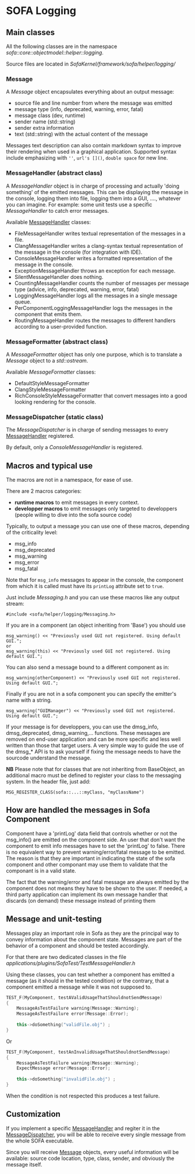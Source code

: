 # SOFA Logging


## Main classes 

All the following classes are in the namespace *sofa::core::objectmodel::helper::logging*.

Source files are located in *SofaKernel/framework/sofa/helper/logging/* 

### Message

A *Message* object encapsulates everything about an output message:

* source file and line number from where the message was emitted
* message type (info, deprecated, warning, error, fatal)
* message class (dev, runtime)
* sender name (std::string) 
* sender extra information 
* text (std::string) with the actual content of the message

Messages text description can also contain markdown syntax to improve their rendering when used in a graphical application. Supported syntax
include emphasizing with `''`, `url's []()`, `double space` for new line.  

### MessageHandler (abstract class)

A *MessageHandler* object is in charge of processing and actually 'doing something' of the emitted messages. This can be displaying the message in the console, logging them into file, logging them into a GUI, ...., whatever you can imagine. For example: some unit tests use a specific *MessageHandler* to catch error messages.

Available [MessageHandler](#MessageHandler) classes:

* FileMessageHandler writes textual representation of the messages in a file. 
* ClangMessageHandler writes a clang-syntax textual representation of the message in the console (for integration with IDE). 
* ConsoleMessageHandler writes a formatted representation of the message in the console. 
* ExceptionMessageHandler throws an exception for each message. 
* SilentMessageHandler  does nothing. 
* CountingMessageHandler counts the number of messages per message type (advice, info, deprecated, warning, error, fatal)
* LoggingMessageHandler logs all the messages in a single message queue. 
* PerComponentLoggingMessageHandler logs the messages in the component that emits them. 
* RoutingMessageHandler routes the messages to different handlers according to a user-provided function.

### MessageFormatter (abstract class)

A *MessageFormatter* object has only one purpose, which is to translate a *Message* object to a *std::ostream*.

Available *MessageFormatter* classes:

* DefaultStyleMessageFormatter
* ClangStyleMessageFormatter
* RichConsoleStyleMessageFormatter that convert messages into a good looking rendering for the console.

### MessageDispatcher (static class)

The *MessageDispatcher* is in charge of sending messages to every [MessageHandler](#MessageHandler) registered.

By default, only a *ConsoleMessageHandler* is registered.

## Macros and typical use

The macros are not in a namespace, for ease of use. 

There are 2 macros categories:

* **runtime macros** to emit messages in every context.
* **developper macros** to emit messages only targeted to developpers (people willing to dive into the sofa source code)

Typically, to output a message you can use one of these macros, depending of the criticality level:

* msg_info
* msg_deprecated
* msg_warning
* msg_error
* msg_fatal

Note that for `msg_info` messages to appear in the console, the component from which it is called must have its `printLog` attribute set to `true`.

Just include *Messaging.h* and you can use these macros like any output stream:

```
#include <sofa/helper/logging/Messaging.h>
```

If you are in a component (an object inheriting from 'Base') you should use
```
msg_warning() << "Previously used GUI not registered. Using default GUI.";
or
msg_warning(this) << "Previously used GUI not registered. Using default GUI.";
```

You can also send a message bound to a different component as in:
```
msg_warning(otherComponent) << "Previously used GUI not registered. Using default GUI.";
```

Finally if you are not in a sofa component you can specify the emitter's name with a string. 
```
msg_warning("GUIManager") << "Previously used GUI not registered. Using default GUI.";
```

If your message is for developpers, you can use the dmsg_info, dmsg_deprecated, dmsg_warning,... functions. 
These messages are removed on end-user application and can be more specific and less well written than those
that target users. A very simple way to guide the use of the dmsg_* API is to ask yourself if fixing the message needs to have the sourcode understand the message. 

**NB** Please note that for classes that are not inheriting from BaseObject, an additional macro must be defined to register your class to the messaging system.
In the header file, just add:
```
MSG_REGISTER_CLASS(sofa::...::myClass, "myClassName")
```

## How are handled the messages in Sofa Component
Component have a 'printLog' data field that controls whether or not the msg_info() are emitted on the component side. An user that don't want the component to emit info messages have to set the 'printLog' to false. There is no equivalent way to prevent warning/error/fatal message to be emitted. The reason is that they are important in indicating the state of the sofa component and other componant may use them to validate that the componant is in a valid state. 

The fact that the warning/error and fatal message are always emitted by the component does not means they have to be shown to the user. If needed, a third party application can implement its own message handler that discards (on demand) these message instead of printing them

## Message and unit-testing
Messages play an important role in Sofa as they are the principal way to convey information about the 
component state. Messages are part of the behavior of a component and should be tested accordingly. 

For that there are two dedicated classes in the file *applications/plugins/SofaTest/TestMessageHandler.h*

Using these classes, you can test whether a component has emitted a message (as it should in the tested condition) or the contrary, 
that a component emitted a message while it was not supposed to. 

```cpp
TEST_F(MyComponent, testAValidUsageThatShouldnotSendMessage)
{
	MessageAsTestFailure warning(Message::Warning);
	MessageAsTestFailure error(Message::Error);
	
	this->doSomething("validFile.obj") ;
}

``` 

Or
```cpp
TEST_F(MyComponent, testAnInvalidUsageThatShouldnotSendMessage)
{
	MessageAsTestFailure warning(Message::Warning);
	ExpectMessage error(Message::Error);
	
	this->doSomething("invalidFile.obj") ; 
}

``` 

When the condition is not respected this produces a test failure. 

## Customization
If you implement a specific [MessageHandler](#MessageHandler) and regiter it in the [MessageDispatcher](#MessageDispatcher), you will be able to receive every single message from the whole SOFA executable. 

Since you will receive [Message](#Message) objects, every useful information will be available: source code location, type, class, sender, and obviously the message itself.


